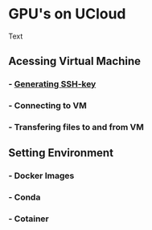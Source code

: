# GPU's on UCloud 

Text 


## Acessing Virtual Machine
### - [Generating SSH-key](https://github.com/CBS-HPC/UCloud-Tutorials/blob/main/GPUs/shh.ipynb)
### - Connecting to VM
### - Transfering files to and from VM



## Setting Environment
### - Docker Images
### - Conda
### - Cotainer

